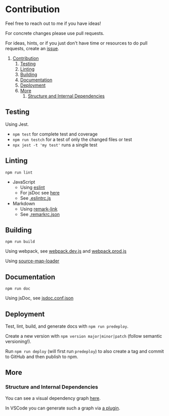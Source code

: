 # Contribution

Feel free to reach out to me if you have ideas!

For concrete changes please use pull requests.

For ideas, hints, or if you just don't have time or resources to do pull requests, create an [issue](https://github.com/fheyen/musicvis-lib/issues).

1. [Contribution](#contribution)
   1. [Testing](#testing)
   2. [Linting](#linting)
   3. [Building](#building)
   4. [Documentation](#documentation)
   5. [Deployment](#deployment)
   6. [More](#more)
      1. [Structure and Internal Dependencies](#structure-and-internal-dependencies)

## Testing

Using Jest.

- `npm test` for complete test and coverage
- `npm run testch` for a test of only the changed files or test
- `npx jest -t 'my test'` runs a single test

## Linting

`npm run lint`

- JavaScript
  - Using [eslint](https://eslint.org/)
  - For jsDoc see [here](https://github.com/gajus/eslint-plugin-jsdoc)
  - See [.eslintrc.js](./.eslintrc.js)
- Markdown
  - Using [remark-link](https://github.com/remarkjs/remark-lint)
  - See [.remarkrc.json](./.remarkrc.json)

## Building

`npm run build`

Using webpack, see [webpack.dev.js](./webpack.dev.js) and [webpack.prod.js](./webpack.prod.js)

Using [source-map-loader](https://github.com/webpack-contrib/source-map-loader)

## Documentation

`npm run doc`

Using jsDoc, see [jsdoc.conf.json](./jsdoc.conf.json)

## Deployment

Test, lint, build, and generate docs with `npm run predeploy`.

Create a new version with `npm version major|minor|patch` (follow semantic versioning!).

Run `npm run deploy` (will first run `predeploy`) to also create a tag and commit to GitHub and then publish to npm.

## More

### Structure and Internal Dependencies

You can see a visual dependency graph [here](https://observablehq.com/@mbostock/package-dependencies?name=musicvis-lib@latest).

In VSCode you can generate such a graph via [a plugin](https://marketplace.visualstudio.com/items?itemName=juanallo.vscode-dependency-cruiser).
